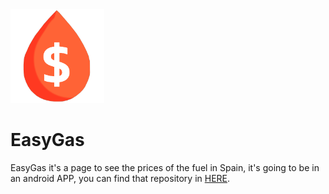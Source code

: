 <img src="https://github.com/PabloSR06/EasyGas/blob/main/images/icon.png" alt="EasyGas" title="EasyGas" width="150" height="150" />

# EasyGas

EasyGas it's a page to see the prices of the fuel in Spain, it's going to be in an android APP, you can find that repository in [HERE](https://github.com/PabloSR06/EasyGas_Android).
